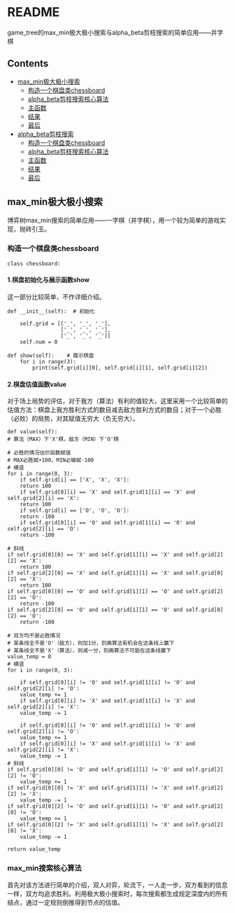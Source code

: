 # README
game_tree的max_min极大极小搜索与alpha_beta剪枝搜索的简单应用——井字棋
## Contents
- [max_min极大极小搜索](#max_min极大极小搜索)
  - [构造一个棋盘类chessboard](#构造一个棋盘类chessboard)
  - [alpha_beta剪枝搜索核心算法](#max_min搜索核心算法)
  - [主函数](#主函数)
  - [结果](#结果)
  - [最后](#最后)
- [alpha_beta剪枝搜索](#alpha_beta剪枝搜索)
  - [构造一个棋盘类chessboard](#构造一个棋盘类chessboard)
  - [alpha_beta剪枝搜索核心算法](#alpha_beta剪枝搜索核心算法)
  - [主函数](#主函数)
  - [结果](#结果)
  - [最后](#最后)

## max_min极大极小搜索
博弈树max_min搜索的简单应用——一字棋（井字棋），用一个较为简单的游戏实现，抛砖引玉。
### 构造一个棋盘类chessboard
```
class chessboard:
```
#### 1.棋盘初始化与展示函数show
这一部分比较简单，不作详细介绍。
```
def __init__(self):  # 初始化

	self.grid = [['_', '_', '_'],
				 ['_', '_', '_'],
				 ['_', '_', '_']]
	self.num = 0

def show(self):    # 展示棋盘
	for i in range(3):
		print(self.grid[i][0], self.grid[i][1], self.grid[i][2])
```
#### 2.棋盘估值函数value
对于场上局势的评估，对于我方（算法）有利的值较大，这里采用一个比较简单的估值方法：棋盘上我方胜利方式的数目减去敌方胜利方式的数目；对于一个必胜（必败）的局势，对其赋值无穷大（负无穷大）。
```
def value(self):
# 算法（MAX）下'X'棋，敌方（MIN）下'O'棋

# 必胜的情况估价函数赋值
# MAX必胜赋+100，MIN必输赋-100
# 横竖
for i in range(0, 3):
    if self.grid[i] == ['X', 'X', 'X']:
	return 100
    if self.grid[0][i] == 'X' and self.grid[1][i] == 'X' and self.grid[2][i] == 'X':
	return 100
    if self.grid[i] == ['O', 'O', 'O']:
	return -100
    if self.grid[0][i] == 'O' and self.grid[1][i] == 'O' and self.grid[2][i] == 'O':
	return -100

# 斜线
if self.grid[0][0] == 'X' and self.grid[1][1] == 'X' and self.grid[2][2] == 'X':
    return 100
if self.grid[2][0] == 'X' and self.grid[1][1] == 'X' and self.grid[0][2] == 'X':
    return 100
if self.grid[0][0] == 'O' and self.grid[1][1] == 'O' and self.grid[2][2] == 'O':
    return -100
if self.grid[2][0] == 'O' and self.grid[1][1] == 'O' and self.grid[0][2] == 'O':
    return -100

# 双方均不是必胜情况
# 某条线全不是'O'（敌方），则加1分，刻画算法有机会在这条线上赢下
# 某条线全不是'X'（算法），则减一分，刻画算法不可能在这条线赢下
value_temp = 0
# 横竖
for i in range(0, 3):

    if self.grid[0][i] != 'O' and self.grid[1][i] != 'O' and self.grid[2][i] != 'O':
	value_temp += 1
    if self.grid[0][i] != 'X' and self.grid[1][i] != 'X' and self.grid[2][i] != 'X':
	value_temp -= 1

    if self.grid[0][i] != 'O' and self.grid[1][i] != 'O' and self.grid[2][i] != 'O':
	value_temp += 1
    if self.grid[0][i] != 'X' and self.grid[1][i] != 'X' and self.grid[2][i] != 'X':
	value_temp -= 1
# 斜线
if self.grid[0][0] != 'O' and self.grid[1][1] != 'O' and self.grid[2][2] != 'O':
    value_temp += 1
if self.grid[0][0] != 'X' and self.grid[1][1] != 'X' and self.grid[2][2] != 'X':
    value_temp -= 1
if self.grid[0][2] != 'O' and self.grid[1][1] != 'O' and self.grid[2][0] != 'O':
    value_temp += 1
if self.grid[0][2] != 'X' and self.grid[1][1] != 'X' and self.grid[2][0] != 'X':
    value_temp -= 1

return value_temp
```
### max_min搜索核心算法
首先对该方法进行简单的介绍，双人对弈，轮流下，一人走一步，双方看到的信息一样，双方均追求胜利。利用极大极小搜索时，每次搜索都生成规定深度内的所有结点，通过一定规则倒推得到节点的估值。

